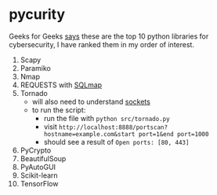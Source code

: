# pycurity

Geeks for Geeks [says](https://www.geeksforgeeks.org/top-10-python-libraries-for-cybersecurity/) these are the top 10 python libraries for cybersecurity, I have ranked them in my order of interest.

1. Scapy
2. Paramiko
3. Nmap
4. REQUESTS with [SQLmap](https://github.com/sqlmapproject/sqlmap)
5. Tornado
   - will also need to understand [sockets](https://realpython.com/python-sockets/)
   - to run the script:
     - run the file with `python src/tornado.py`
     - visit `http://localhost:8888/portscan?hostname=example.com&start port=1&end port=1000`
     - should see a result of `Open ports: [80, 443]`
6. PyCrypto
7. BeautifulSoup
8. PyAutoGUI
9.  Scikit-learn
10. TensorFlow
